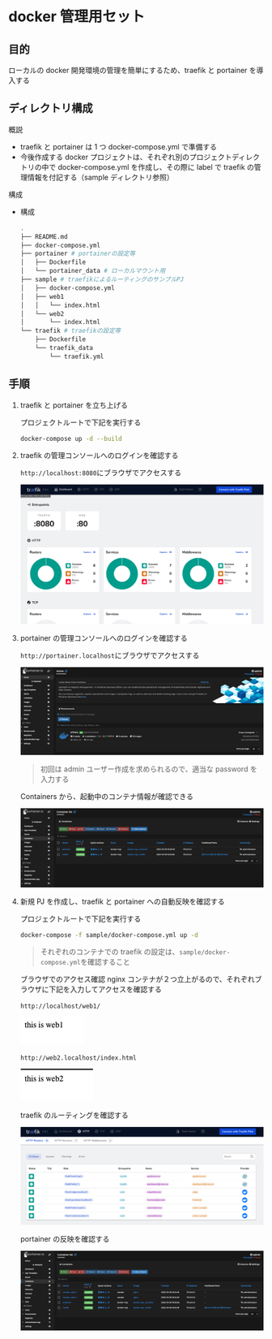 # docker 管理用セット

## 目的

ローカルの docker 開発環境の管理を簡単にするため、traefik と portainer を導入する

## ディレクトリ構成

概説

- traefik と portainer は 1 つ docker-compose.yml で準備する
- 今後作成する docker プロジェクトは、それぞれ別のプロジェクトディレクトリの中で docker-compose.yml を作成し、その際に label で traefik の管理情報を付記する（sample ディレクトリ参照）

構成

- 構成

  ```bash
  .
  ├── README.md
  ├── docker-compose.yml
  ├── portainer # portainerの設定等
  │   ├── Dockerfile
  │   └── portainer_data # ローカルマウント用
  ├── sample # traefikによるルーティングのサンプルPJ
  │   ├── docker-compose.yml
  │   ├── web1
  │   │   └── index.html
  │   └── web2
  │       └── index.html
  └── traefik # traefikの設定等
      ├── Dockerfile
      └── traefik_data
          └── traefik.yml
  ```

## 手順

1. traefik と portainer を立ち上げる

   プロジェクトルートで下記を実行する

   ```bash
   docker-compose up -d --build
   ```

1. traefik の管理コンソールへのログインを確認する

   `http://localhost:8080`にブラウザでアクセスする

   ![picture 1](images/traefik-console.png)

1. portainer の管理コンソールへのログインを確認する

   `http://portainer.localhost`にブラウザでアクセスする

   ![picture 2](images/portainer-console.png)

   > 初回は admin ユーザー作成を求められるので、適当な password を入力する

   Containers から、起動中のコンテナ情報が確認できる

   ![picture 3](images/portainer-container.png)

1. 新規 PJ を作成し、traefik と portainer への自動反映を確認する

   プロジェクトルートで下記を実行する

   ```bash
   docker-compose -f sample/docker-compose.yml up -d
   ```

   > それぞれのコンテナでの traefik の設定は、`sample/docker-compose.yml`を確認すること

   ブラウザでのアクセス確認
   nginx コンテナが２つ立上がるので、それぞれブラウザに下記を入力してアクセスを確認する

   `http://localhost/web1/`

   ![picture 4](images/web1.png)

   `http://web2.localhost/index.html`

   ![picture 5](images/web2.png)

   traefik のルーティングを確認する

   ![picture 6](images/traefik-sample.png)

   portainer の反映を確認する

    ![picture 7](images/portainer-sample.png)  
